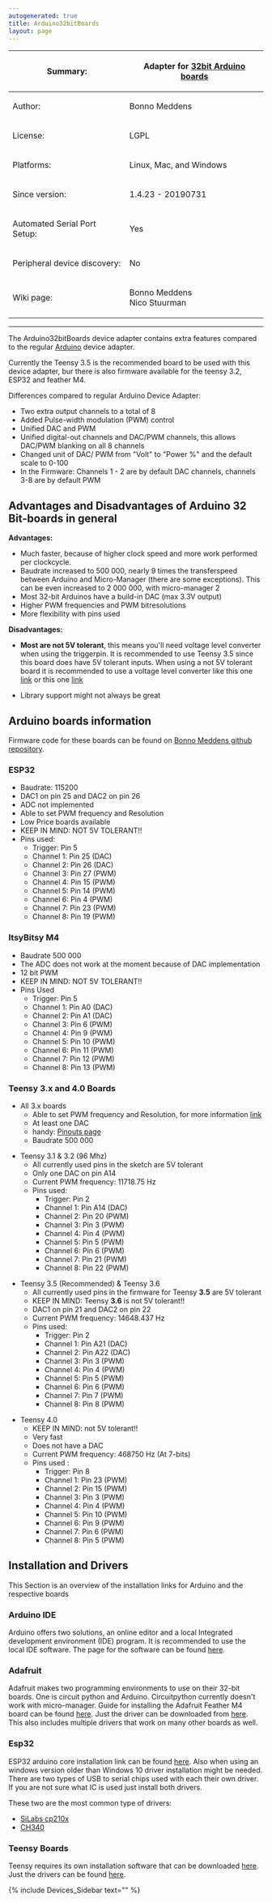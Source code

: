```yaml
---
autogenerated: true
title: Arduino32bitBoards
layout: page
---
```


<table>
<thead>
<tr class="header">
<th><p>Summary:</p></th>
<th><p>Adapter for <a href="http://www.arduino.cc/">32bit Arduino boards</a></p></th>
</tr>
</thead>
<tbody>
<tr class="odd">
<td><p>Author:</p></td>
<td><p>Bonno Meddens</p></td>
</tr>
<tr class="even">
<td><p>License:</p></td>
<td><p>LGPL</p></td>
</tr>
<tr class="odd">
<td><p>Platforms:</p></td>
<td><p>Linux, Mac, and Windows</p></td>
</tr>
<tr class="even">
<td><p>Since version:</p></td>
<td><p>1.4.23 - 20190731</p></td>
</tr>
<tr class="odd">
<td><p>Automated Serial Port Setup:</p></td>
<td><p>Yes</p></td>
</tr>
<tr class="even">
<td><p>Peripheral device discovery:</p></td>
<td><p>No</p></td>
</tr>
<tr class="odd">
<td><p>Wiki page:</p></td>
<td><p>Bonno Meddens<br />
Nico Stuurman</p></td>
</tr>
</tbody>
</table>

------------------------------------------------------------------------

The Arduino32bitBoards device adapter contains extra features compared
to the regular [Arduino](Arduino "wikilink") device adapter.

Currently the Teensy 3.5 is the recommended board to be used with this
device adapter, bur there is also firmware available for the teensy 3.2,
ESP32 and feather M4.

Differences compared to regular Arduino Device Adapter:

-   Two extra output channels to a total of 8
-   Added Pulse-width modulation (PWM) control
-   Unified DAC and PWM
-   Unified digital-out channels and DAC/PWM channels, this allows
    DAC/PWM blanking on all 8 channels
-   Changed unit of DAC/ PWM from "Volt" to "Power %" and the default
    scale to 0-100
-   In the Firmware: Channels 1 - 2 are by default DAC channels,
    channels 3-8 are by default PWM

## Advantages and Disadvantages of Arduino 32 Bit-boards in general

**Advantages:**

-   Much faster, because of higher clock speed and more work performed
    per clockcycle.
-   Baudrate increased to 500 000, nearly 9 times the transferspeed
    between Arduino and Micro-Manager (there are some exceptions). This
    can be even increased to 2 000 000, with micro-manager 2
-   Most 32-bit Arduinos have a build-in DAC (max 3.3V output)
-   Higher PWM frequencies and PWM bitresolutions
-   More flexibility with pins used

**Disadvantages:**

-   **Most are not 5V tolerant**, this means you'll need voltage level
    converter when using the triggerpin. It is recommended to use Teensy
    3.5 since this board does have 5V tolerant inputs. When using a not
    5V tolerant board it is recommended to use a voltage level converter
    like this one [link](https://www.adafruit.com/product/757) or this
    one [link](https://www.sparkfun.com/products/12009)

<!-- -->

-   Library support might not always be great

## Arduino boards information

Firmware code for these boards can be found on [Bonno Meddens github
repository](https://github.com/bonnom/Arduino32BitBoards/tree/master/Firmwares).

### ESP32

-   Baudrate: 115200
-   DAC1 on pin 25 and DAC2 on pin 26
-   ADC not implemented
-   Able to set PWM frequency and Resolution
-   Low Price boards available
-   KEEP IN MIND: NOT 5V TOLERANT!!
-   Pins used:
    -   Trigger: Pin 5
    -   Channel 1: Pin 25 (DAC)
    -   Channel 2: Pin 26 (DAC)
    -   Channel 3: Pin 27 (PWM)
    -   Channel 4: Pin 15 (PWM)
    -   Channel 5: Pin 14 (PWM)
    -   Channel 6: Pin 4 (PWM)
    -   Channel 7: Pin 23 (PWM)
    -   Channel 8: Pin 19 (PWM)

### ItsyBitsy M4

-   Baudrate 500 000
-   The ADC does not work at the moment because of DAC implementation
-   12 bit PWM
-   KEEP IN MIND: NOT 5V TOLERANT!!
-   Pins Used
    -   Trigger: Pin 5
    -   Channel 1: Pin A0 (DAC)
    -   Channel 2: Pin A1 (DAC)
    -   Channel 3: Pin 6 (PWM)
    -   Channel 4: Pin 9 (PWM)
    -   Channel 5: Pin 10 (PWM)
    -   Channel 6: Pin 11 (PWM)
    -   Channel 7: Pin 12 (PWM)
    -   Channel 8: Pin 13 (PWM)

### Teensy 3.x and 4.0 Boards

-   All 3.x boards
    -   Able to set PWM frequency and Resolution, for more information
        [link](https://www.pjrc.com/teensy/td_pulse.html)
    -   At least one DAC
    -   handy: [Pinouts page](https://www.pjrc.com/teensy/pinout.html)
    -   Baudrate 500 000

<!-- -->

-   Teensy 3.1 & 3.2 (96 Mhz)
    -   All currently used pins in the sketch are 5V tolerant
    -   Only one DAC on pin A14
    -   Current PWM frequency: 11718.75 Hz
    -   Pins used:
        -   Trigger: Pin 2
        -   Channel 1: Pin A14 (DAC)
        -   Channel 2: Pin 20 (PWM)
        -   Channel 3: Pin 3 (PWM)
        -   Channel 4: Pin 4 (PWM)
        -   Channel 5: Pin 5 (PWM)
        -   Channel 6: Pin 6 (PWM)
        -   Channel 7: Pin 21 (PWM)
        -   Channel 8: Pin 22 (PWM)

<!-- -->

-   Teensy 3.5 (Recommended) & Teensy 3.6
    -   All currently used pins in the firmware for Teensy **3.5** are
        5V tolerant
    -   KEEP IN MIND: Teensy **3.6** is not 5V tolerant!!
    -   DAC1 on pin 21 and DAC2 on pin 22
    -   Current PWM frequency: 14648.437 Hz
    -   Pins used:
        -   Trigger: Pin 2
        -   Channel 1: Pin A21 (DAC)
        -   Channel 2: Pin A22 (DAC)
        -   Channel 3: Pin 3 (PWM)
        -   Channel 4: Pin 4 (PWM)
        -   Channel 5: Pin 5 (PWM)
        -   Channel 6: Pin 6 (PWM)
        -   Channel 7: Pin 7 (PWM)
        -   Channel 8: Pin 8 (PWM)

<!-- -->

-   Teensy 4.0
    -   KEEP IN MIND: not 5V tolerant!!
    -   Very fast
    -   Does not have a DAC
    -   Current PWM frequency: 468750 Hz (At 7-bits)
    -   Pins used :
        -   Trigger: Pin 8
        -   Channel 1: Pin 23 (PWM)
        -   Channel 2: Pin 15 (PWM)
        -   Channel 3: Pin 3 (PWM)
        -   Channel 4: Pin 4 (PWM)
        -   Channel 5: Pin 10 (PWM)
        -   Channel 6: Pin 9 (PWM)
        -   Channel 7: Pin 6 (PWM)
        -   Channel 8: Pin 5 (PWM)

## Installation and Drivers

This Section is an overview of the installation links for Arduino and
the respective boards

### Arduino IDE

Arduino offers two solutions, an online editor and a local Integrated
development environment (IDE) program. It is recommended to use the
local IDE software. The page for the software can be found
[here](https://www.arduino.cc/en/Main/Software).

### Adafruit

Adafruit makes two programming environments to use on their 32-bit
boards. One is circuit python and Arduino. Circuitpython currently
doesn't work with micro-manager. Guide for installing the Adafruit
Feather M4 board can be found
[here](https://learn.adafruit.com/adafruit-feather-m4-express-atsamd51/setup).
Just the driver can be downloaded from
[here](https://github.com/adafruit/Adafruit_Windows_Drivers/releases/latest).
This also includes multiple drivers that work on many other boards as
well.

### Esp32

ESP32 arduino core installation link can be found
[here](https://github.com/espressif/arduino-esp32/blob/master/docs/arduino-ide/boards_manager.md).
Also when using an windows version older than Windows 10 driver
installation might be needed. There are two types of USB to serial chips
used with each their own driver. If you are not sure what IC is used
just install both drivers.

These two are the most common type of drivers:

-   [SiLabs
    cp210x](https://www.silabs.com/products/development-tools/software/usb-to-uart-bridge-vcp-drivers)
-   [CH340](https://cdn.sparkfun.com/assets/learn_tutorials/8/4/4/CH341SER.EXE)

### Teensy Boards

Teensy requires its own installation software that can be downloaded
[here](https://www.pjrc.com/teensy/td_download.html). Just the drivers
can be found [here](https://www.pjrc.com/teensy/serial_install.exe).

{% include Devices_Sidebar text="" %}
